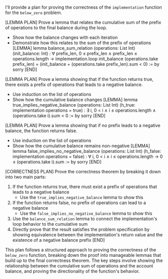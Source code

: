 I'll provide a plan for proving the correctness of the `implementation` function for the `below_zero` problem.

[LEMMA PLAN]
Prove a lemma that relates the cumulative sum of the prefix of operations to the final balance during the loop.
  - Show how the balance changes with each iteration
  - Demonstrate how this relates to the sum of the prefix of operations
[LEMMA]
lemma balance_sum_relation 
(operations: List Int)
(init_balance: Int)
: ∀ prefix_len, 
    0 ≤ prefix_len ∧ prefix_len ≤ operations.length → 
    implementation.loop init_balance (operations.take prefix_len) =
    (init_balance + (operations.take prefix_len).sum < 0) := by
sorry
[END]

[LEMMA PLAN]
Prove a lemma showing that if the function returns true, there exists a prefix of operations that leads to a negative balance.
  - Use induction on the list of operations
  - Show how the cumulative balance changes
[LEMMA]
lemma true_implies_negative_balance
(operations: List Int)
(h_true: implementation operations = true)
: ∃ i, 0 < i ∧ i ≤ operations.length ∧ 
       (operations.take i).sum < 0 := by
sorry
[END]

[LEMMA PLAN]
Prove a lemma showing that if no prefix leads to a negative balance, the function returns false.
  - Use induction on the list of operations
  - Show how the cumulative balance remains non-negative
[LEMMA]
lemma false_implies_no_negative_balance
(operations: List Int)
(h_false: implementation operations = false)
: ∀ i, 0 < i ∧ i ≤ operations.length → 
       0 ≤ (operations.take i).sum := by
sorry
[END]

[CORRECTNESS PLAN]
Prove the correctness theorem by breaking it down into two main parts:
1. If the function returns true, there must exist a prefix of operations that leads to a negative balance
   - Use the `true_implies_negative_balance` lemma to show this
2. If the function returns false, no prefix of operations can lead to a negative balance
   - Use the `false_implies_no_negative_balance` lemma to show this
3. Use the `balance_sum_relation` lemma to connect the implementation's loop behavior to the cumulative sum
4. Directly prove that the result satisfies the problem specification by showing equivalence between the implementation's return value and the existence of a negative balance prefix
[END]

This plan follows a structured approach to proving the correctness of the `below_zero` function, breaking down the proof into manageable lemmas that build up to the final correctness theorem. The key steps involve showing the relationship between the cumulative sum of operations and the account balance, and proving the directionality of the function's behavior.